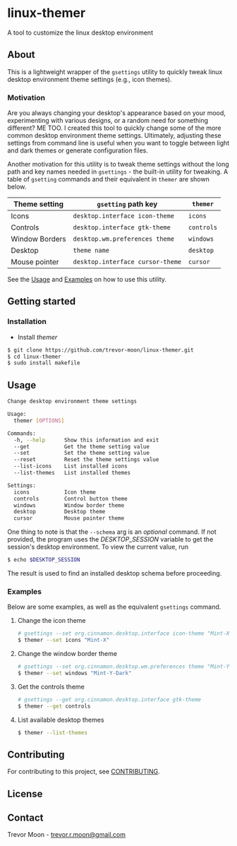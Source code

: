 # linux-themer

A tool to customize the linux desktop environment

## About

This is a lightweight wrapper of the `gsettings` utility to quickly tweak linux desktop environment theme settings (e.g., icon themes).

### Motivation

Are you always changing your desktop's appearance based on your mood, experimenting with various designs, or a random need for something different? ME TOO. I created this tool to quickly change some of the more common desktop environment theme settings. Ultimately, adjusting these settings from command line is useful when you want to toggle between light and dark themes or generate configuration files.

Another motivation for this utility is to tweak theme settings without the long path and key names needed in `gsettings` - the built-in utility for tweaking. A table of `gsetting` commands and their equivalent in `themer`  are shown below.

| Theme setting  | `gsetting` path key              | `themer`   |
|----------------|----------------------------------|------------|
| Icons          | `desktop.interface icon-theme`   | `icons`    |
| Controls       | `desktop.interface gtk-theme`    | `controls` |
| Window Borders | `desktop.wm.preferences theme`   | `windows`  |
| Desktop        | `theme name`                     | `desktop`  |
| Mouse pointer  | `desktop.interface cursor-theme` | `cursor`   |

See the [Usage](#usage) and [Examples](#examples) on how to use this utility.

## Getting started

### Installation

- Install *themer*

```bash
$ git clone https://github.com/trevor-moon/linux-themer.git
$ cd linux-themer
$ sudo install makefile
```

## Usage

```bash
Change desktop environment theme settings

Usage:
  themer [OPTIONS]

Commands:
  -h, --help      Show this information and exit
  --get           Get the theme setting value
  --set           Set the theme setting value
  --reset         Reset the theme settings value
  --list-icons    List installed icons
  --list-themes   List installed themes

Settings:
  icons           Icon theme
  controls        Control button theme
  windows         Window border theme
  desktop         Desktop theme
  cursor          Mouse pointer theme
```

One thing to note is that the `--schema` arg is an *optional* command. If not provided, the program uses the *DESKTOP_SESSION* variable to get the session's desktop environment. To view the current value, run

```bash
$ echo $DESKTOP_SESSION
```

The result is used to find an installed desktop schema before proceeding.

### Examples

Below are some examples, as well as the equivalent `gsettings` command.

1) Change the icon theme

   ```bash
   # gsettings --set org.cinnamon.desktop.interface icon-theme "Mint-X"
   $ themer --set icons "Mint-X"
   ```

2) Change the window border theme

   ```bash
   # gsettings --set org.cinnamon.desktop.wm.preferences theme "Mint-Y-Dark"
   $ themer --set windows "Mint-Y-Dark"
   ```

3) Get the controls theme

   ```bash
   # gsettings --get org.cinnamon.desktop.interface gtk-theme
   $ themer --get controls
   ```

4) List available desktop themes

    ```bash
    $ themer --list-themes
    ```

## Contributing

For contributing to this project, see [CONTRIBUTING](Contributing.md).

## License

## Contact

Trevor Moon - trevor.r.moon@gmail.com
